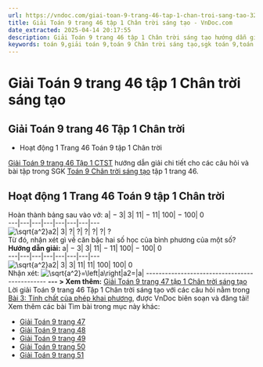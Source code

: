 ```yaml
---
url: https://vndoc.com/giai-toan-9-trang-46-tap-1-chan-troi-sang-tao-323631
title: Giải Toán 9 trang 46 tập 1 Chân trời sáng tạo - VnDoc.com
date_extracted: 2025-04-14 20:17:55
description: Giải Toán 9 trang 46 tập 1 Chân trời sáng tạo hướng dẫn giải chi tiết các câu hỏi và bài tập trong SGK Toán 9 Chân trời sáng tạo tập 1.
keywords: toán 9,giải toán 9,toán 9 Chân trời sáng tạo,sgk toán 9,toán lớp 9,toán lớp 9 Chân trời sáng tạo,sgk toán 9 Chân trời sáng tạo,toán 9 ctst,giải sgk toán 9 Chân trời sáng tạo,toán 9 Chân trời sáng tạo tập 1,giải bài tập toán 9 Chân trời sáng tạo,Tính chất của phép khai phương,toán 9 Chân trời sáng tạo tập 1 trang 49,toán 9 Chân trời sáng tạo tập 1 trang 50,toán 9 Chân trời sáng tạo tập 1 trang 51,toán 9 trang 46,giải toán 9 trang 46,toán 9 trang 46 chân trời,giải toán 9 trang 46 chân trời
---
```


# Giải Toán 9 trang 46 tập 1 Chân trời sáng tạo
## **Giải Toán 9 trang 46 Tập 1 Chân trời**
  * Hoạt động 1 Trang 46 Toán 9 tập 1 Chân trời

[Giải Toán 9 trang 46 Tập 1 CTST](<https://vndoc.com/giai-toan-9-trang-46-tap-1-chan-troi-sang-tao-323631>) hướng dẫn giải chi tiết cho các câu hỏi và bài tập trong SGK [Toán 9 Chân trời sáng tạo](<https://vndoc.com/toan-9-chan-troi-sang-tao>) tập 1 trang 46.
## **Hoạt động 1 Trang 46 Toán 9 tập 1 Chân trời**
Hoàn thành bảng sau vào vở:
a| − 3| 3| 11| − 11| 100| − 100| 0  
---|---|---|---|---|---|---|---  
![\\sqrt{a^2}](https://i.vdoc.vn/data/image/blank.png)a2| 3| ?| ?| ?| ?| ?| ?  
Từ đó, nhận xét gì về căn bậc hai số học của bình phương của một số?
**Hướng dẫn giải:**
a| − 3| 3| 11| − 11| 100| − 100| 0  
---|---|---|---|---|---|---|---  
![\\sqrt{a^2}](https://i.vdoc.vn/data/image/blank.png)a2| 3| 3| 11| 11| 100| 100| 0  
Nhận xét: ![\\sqrt{a^2}=\\left|a\\right|](https://i.vdoc.vn/data/image/blank.png)a2=|a|
\----------------------------------------------
**\--- > Xem thêm:** [Giải Toán 9 trang 47 tập 1 Chân trời sáng tạo](<https://vndoc.com/giai-toan-9-trang-47-tap-1-chan-troi-sang-tao-323635>)
Lời giải Toán 9 trang 46 Tập 1 Chân trời sáng tạo với các câu hỏi nằm trong [Bài 3: Tính chất của phép khai phương](<https://vndoc.com/toan-9-chan-troi-sang-tao-bai-3-tinh-chat-cua-phep-khai-phuong-321022>), được VnDoc biên soạn và đăng tải\!
Xem thêm các bài Tìm bài trong mục này khác:
  * [Giải Toán 9 trang 47](</giai-toan-9-trang-47-tap-1-chan-troi-sang-tao-323635>)
  * [Giải Toán 9 trang 48](</giai-toan-9-trang-48-tap-1-chan-troi-sang-tao-323639>)
  * [Giải Toán 9 trang 49](</giai-toan-9-trang-49-tap-1-chan-troi-sang-tao-323648>)
  * [Giải Toán 9 trang 50](</giai-toan-9-trang-50-tap-1-chan-troi-sang-tao-323655>)
  * [Giải Toán 9 trang 51](</giai-toan-9-trang-51-tap-1-chan-troi-sang-tao-323739>)


